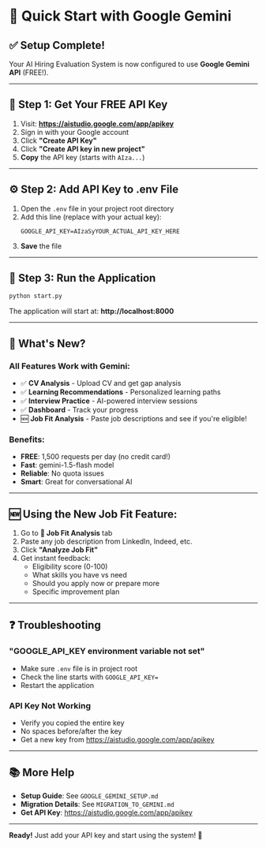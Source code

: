 # 🚀 Quick Start with Google Gemini

## ✅ Setup Complete!

Your AI Hiring Evaluation System is now configured to use **Google Gemini API** (FREE!).

---

## 📝 Step 1: Get Your FREE API Key

1. Visit: **https://aistudio.google.com/app/apikey**
2. Sign in with your Google account
3. Click **"Create API Key"**
4. Click **"Create API key in new project"**  
5. **Copy** the API key (starts with `AIza...`)

---

## ⚙️ Step 2: Add API Key to .env File

1. Open the `.env` file in your project root directory
2. Add this line (replace with your actual key):
   ```
   GOOGLE_API_KEY=AIzaSyYOUR_ACTUAL_API_KEY_HERE
   ```
3. **Save** the file

---

## 🎯 Step 3: Run the Application

```bash
python start.py
```

The application will start at: **http://localhost:8000**

---

## 🎉 What's New?

### All Features Work with Gemini:
- ✅ **CV Analysis** - Upload CV and get gap analysis
- ✅ **Learning Recommendations** - Personalized learning paths
- ✅ **Interview Practice** - AI-powered interview sessions
- ✅ **Dashboard** - Track your progress
- 🆕 **Job Fit Analysis** - Paste job descriptions and see if you're eligible!

### Benefits:
- **FREE**: 1,500 requests per day (no credit card!)
- **Fast**: gemini-1.5-flash model
- **Reliable**: No quota issues
- **Smart**: Great for conversational AI

---

## 🆕 Using the New Job Fit Feature:

1. Go to **🎯 Job Fit Analysis** tab
2. Paste any job description from LinkedIn, Indeed, etc.
3. Click **"Analyze Job Fit"**
4. Get instant feedback:
   - Eligibility score (0-100)
   - What skills you have vs need
   - Should you apply now or prepare more
   - Specific improvement plan

---

## ❓ Troubleshooting

### "GOOGLE_API_KEY environment variable not set"
- Make sure `.env` file is in project root
- Check the line starts with `GOOGLE_API_KEY=`
- Restart the application

### API Key Not Working
- Verify you copied the entire key
- No spaces before/after the key
- Get a new key from https://aistudio.google.com/app/apikey

---

## 📚 More Help

- **Setup Guide**: See `GOOGLE_GEMINI_SETUP.md`
- **Migration Details**: See `MIGRATION_TO_GEMINI.md`
- **Get API Key**: https://aistudio.google.com/app/apikey

---

**Ready!** Just add your API key and start using the system! 🎊

